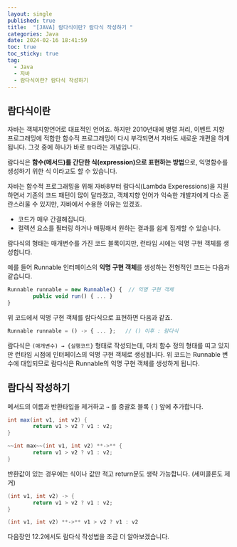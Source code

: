 ```yaml
---
layout: single
published: true
title:  "[JAVA] 람다식이란? 람다식 작성하기 "
categories: Java
date: 2024-02-16 18:41:59
toc: true
toc_sticky: true
tag:   
  - Java
  - 자바
  - 람다식이란? 람다식 작성하기 
---
```


## 람다식이란

자바는 객체지향언어로 대표적인 언어죠. 하지만 2010년대에 병렬 처리, 이벤트 지향 프로그래밍에 적합한 함수적 프로그래밍이 다시 부각되면서 자바도 새로운 개편을 하게 됩니다. 그것 중에 하나가 바로 `람다`라는 개념입니다. 

람다식은 **함수(메서드)를 간단한 식(expression)으로 표현하는 방법**으로, 익명함수를 생성하기 위한 식 이라고도 할 수 있습니다. 

자바는 함수적 프로그래밍을 위해 자바8부터 람다식(Lambda Experessions)을 지원하면서 기존의 코드 패턴이 많이 달라졌고, 객체지향 언어가 익숙한 개발자에게 다소 혼란스러울 수 있지만, 자바에서 수용한 이유는 있겠죠.

- 코드가 매우 간결해집니다.
- 컬렉션 요소를 필터링 하거나 매핑해서 원하는 결과를 쉽게 집계할 수 있습니다.

람다식의 형태는 매개변수를 가진 코드 블록이지만, 런타임 시에는 익명 구현 객체를 생성합니다.

예를 들어 Runnable 인터페이스의 **익명 구현 객체**를 생성하는 전형적인 코드는 다음과 같습니다.

```jsx
Runnable runnable = new Runnable() {  // 익명 구현 객체
		public void run() { ... }
}
```

위 코드에서 익명 구현 객체를 람다식으로 표현하면 다음과 같죠.

```jsx
Runnable runnable = () -> { ... };   // () 이후 : 람다식
```

람다식은 `(매개변수) → {실행코드}` 형태로 작성되는데, 마치 함수 정의 형태를 띠고 있지만 런타임 시점에 인터페이스의 익명 구현 객체로 생성됩니다. 위 코드는 Runnable 변수에 대입되므로 람다식은 Runnable의 익명 구현 객체를 생성하게 됩니다. 

## 람다식 작성하기

메서드의 이름과 반환타입을 제거하고 `→` 를 중괄호 블록 { } 앞에 추가합니다. 

```java
int max(int v1, int v2) {
		return v1 > v2 ? v1 : v2;
}
```

```java
~~int max~~(int v1, int v2) **->** {
		return v1 > v2 ? v1 : v2;
}
```

반환값이 있는 경우에는 식이나 값만 적고 return문도 생략 가능합니다. (세미콜론도 제거)

```java
(int v1, int v2) -> {
		return v1 > v2 ? v1 : v2;
}
```

```java
(int v1, int v2) **->** v1 > v2 ? v1 : v2
```

다음장인 12.2에서도 람다식 작성법을 조금 더 알아보겠습니다.